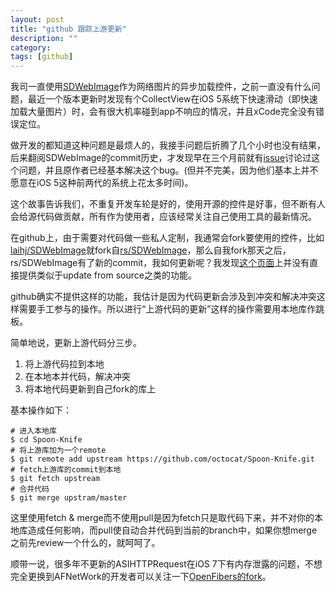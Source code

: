 ```yaml
---
layout: post
title: "github 跟踪上游更新"
description: ""
category: 
tags: [github]
---
```

我司一直使用[SDWebImage](https://github.com/rs/SDWebImage)作为网络图片的异步加载控件，之前一直没有什么问题，最近一个版本更新时发现有个CollectView在iOS 5系统下快速滑动（即快速加载大量图片）时，会有很大机率碰到app不响应的情况，并且xCode完全没有错误定位。

做开发的都知道这种问题是最烦人的，我接手问题后折腾了几个小时也没有结果，后来翻阅SDWebImage的commit历史，才发现早在三个月前就有[issue](https://github.com/rs/SDWebImage/issues/466)讨论过这个问题，并且原作者已经基本解决这个bug。(但并不完美，因为他们基本上并不愿意在iOS 5这种前两代的系统上花太多时间)。  

这个故事告诉我们，不重复开发车轮是好的，使用开源的控件是好事，但不断有人会给源代码做贡献，所有作为使用者，应该经常关注自己使用工具的最新情况。

在github上，由于需要对代码做一些私人定制，我通常会fork要使用的控件，比如[laihj/SDWebImage](https://github.com/rs/SDWebImage/issues/466)就fork自[rs/SDWebImage](https://github.com/rs/SDWebImage)，那么自我fork那天之后，rs/SDWebImage有了新的commit，我如何更新呢？我发现[这个页面](https://github.com/laihj/SDWebImage)上并没有直接提供类似于update from source之类的功能。

github确实不提供这样的功能，我估计是因为代码更新会涉及到冲突和解决冲突这样需要手工参与的操作。所以进行“上游代码的更新”这样的操作需要用本地库作跳板。

简单地说，更新上游代码分三步。  
1. 将上游代码拉到本地   
2. 在本地本并代码，解决冲突  
3. 将本地代码更新到自己fork的库上

基本操作如下：  

	# 进入本地库
	$ cd Spoon-Knife
	# 将上游库加为一个remote
	$ git remote add upstream https://github.com/octocat/Spoon-Knife.git
	# fetch上游库的commit到本地
	$ git fetch upstream
	# 合并代码
	$ git merge upstram/master


这里使用fetch & merge而不使用pull是因为fetch只是取代码下来，并不对你的本地库造成任何影响，而pull使自动合并代码到当前的branch中，如果你想merge之前先review一个什么的，就呵呵了。

顺带一说，很多年不更新的ASIHTTPRequest在iOS 7下有内存泄露的问题，不想完全更换到AFNetWork的开发者可以关注一下[OpenFibers的fork](https://github.com/OpenFibers/asi-http-request)。

